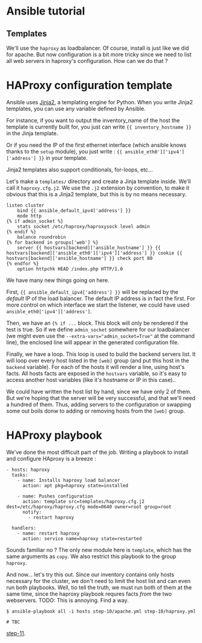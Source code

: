 Ansible tutorial
================

Templates
---------

We'll use the `haproxy` as loadbalancer. Of course, install is just like we
did for apache. But now configuration is a bit more tricky since we need to list 
all web servers in haproxy's configuration. How can we do that ?

# HAProxy configuration template

Ansible uses [Jinja2](http://jinja.pocoo.org/docs/), a templating engine for Python. 
When you write Jinja2 templates, you can use any variable defined by Ansible.

For instance, if you want to output the inventory_name of the host the template is 
currently built for, you just can write `{{ inventory_hostname }}` in the Jinja template.

Or if you need the IP of the first ethernet interface (which ansible knows thanks 
to the `setup` module), you just write : `{{ ansible_eth0']['ipv4']['address'] }}` 
in your template.

Jinja2 templates also support conditionals, for-loops, etc...

Let's make a `templates/` directory and create a Jinja template inside. We'll
call  it `haproxy.cfg.j2`. We use the `.j2` extension by convention, to make
it obvious that this  is a Jinja2 template, but this is by no means
necessary.

    listen cluster
        bind {{ ansible_default_ipv4['address'] }}
        mode http
    {% if admin_socket %}
        stats socket /etc/haproxy/haproxysock level admin
    {% endif %}
        balance roundrobin
    {% for backend in groups['web'] %}
        server {{ hostvars[backend]['ansible_hostname'] }} {{ hostvars[backend]['ansible_eth0']['ipv4']['address'] }} cookie {{ hostvars[backend]['ansible_hostname'] }} check port 80
    {% endfor %}
        option httpchk HEAD /index.php HTTP/1.0

We have many new things going on here. 

First, `{{ ansible_default_ipv4['address'] }}` will be replaced by the _default_ 
IP of the load balancer. The default IP address is in fact the first. For more control 
on which interface we start the listener, we could have used `ansible_eth0['ipv4']['address']`.

Then, we have an `{% if ...` block. This block will only be rendered if the test 
is true. So if we define `admin_socket` somewhere for our loadbalancer (we might 
even use the `--extra-vars="admin_socket=True"` at the command line), the enclosed 
line will appear in the generated configuration file.

Finally, we have a loop. This loop is used to build the backend servers list.
It will loop over every host listed in the `[web]` group (and put this host in the 
`backend` variable). For each of the hosts it will render a line, using host's facts. 
All hosts facts are exposed in the `hostvars` variable, so it's easy to access another 
host variables (like it's hostname or IP in this case)..

We could have written the host list by hand, since we have only 2 of them. But
we're hoping that the server will be very successful, and that we'll need a
hundred of them. Thus, adding servers to the configuration or swapping some
out boils donw to adding or removing hosts from the `[web]` group. 

# HAProxy playbook

We've done the most difficult part of the job. Writing a playbook to install and 
configure HAproxy is a breeze :

    - hosts: haproxy
      tasks:
        - name: Installs haproxy load balancer
          action: apt pkg=haproxy state=installed

        - name: Pushes configuration
          action: template src=templates/haproxy.cfg.j2 dest=/etc/haproxy/haproxy.cfg mode=0640 owner=root group=root
          notify:
            - restart haproxy

      handlers:
        - name: restart haproxy
          action: service name=haproxy state=restarted

Sounds familiar no ? The only new module here is `template`, which has the same arguments 
as `copy`. We also restrict this playbook to the group `haproxy`.

And now... let's try this out. Since our inventory contains only hosts
necessary for the cluster, we don't need to limit the host list and can even
run both playbooks. Well, tio tell the truth, we must run both of them at the same time, since the haproxy playbook requres facts _from_ the two webservers. 
TODO: This is annoying. Find a way.

    $ ansible-playbook all -i hosts step-10/apache.yml step-10/haproxy.yml

    # TBC

[step-11](https://github.com/leucos/ansible-tuto/tree/master/step-11).
